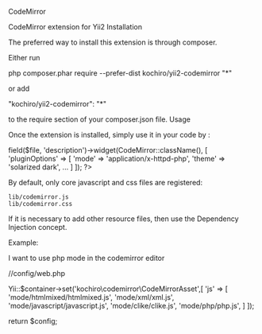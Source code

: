 CodeMirror

CodeMirror extension for Yii2
Installation

The preferred way to install this extension is through composer.

Either run

php composer.phar require --prefer-dist kochiro/yii2-codemirror "*"

or add

"kochiro/yii2-codemirror": "*"

to the require section of your composer.json file.
Usage

Once the extension is installed, simply use it in your code by :

<?php 

use kochiro\CodeMirror\CodeMirror;

<?= $form->field($file, 'description')->widget(CodeMirror::className(), [
    'pluginOptions' => [
        'mode' => 'application/x-httpd-php', 
        'theme' => 'solarized dark',
        ...
    ]
]);

?>

By default, only core javascript and css files are registered:

    lib/codemirror.js
    lib/codemirror.css

If it is necessary to add other resource files, then use the Dependency Injection concept.

Example:

I want to use php mode in the codemirror editor

  //config/web.php

  Yii::$container->set('kochiro\codemirror\CodeMirrorAsset',[
      'js' => [
          'mode/htmlmixed/htmlmixed.js',
          'mode/xml/xml.js',
          'mode/javascript/javascript.js',
          'mode/clike/clike.js',
          'mode/php/php.js',
      ]
  ]);

  return $config;
